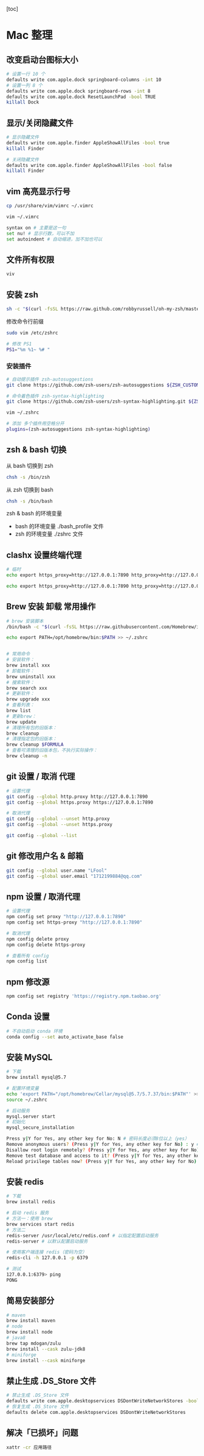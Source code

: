 [toc]

# Mac 整理

## 改变启动台图标大小

```bash
# 设置一行 10 个
defaults write com.apple.dock springboard-columns -int 10
# 设置一列 8 个
defaults write com.apple.dock springboard-rows -int 8
defaults write com.apple.dock ResetLaunchPad -bool TRUE
killall Dock
```

## 显示/关闭隐藏文件

```bash
# 显示隐藏文件
defaults write com.apple.finder AppleShowAllFiles -bool true
killall Finder

# 关闭隐藏文件
defaults write com.apple.finder AppleShowAllFiles -bool false
killall Finder
```

## vim 高亮显示行号

```bash
cp /usr/share/vim/vimrc ~/.vimrc

vim ~/.vimrc

syntax on # 主要是这一句
set nu! # 显示行数，可以不加
set autoindent # 自动缩进，加不加也可以
```

## 文件所有权限

```bash
viv
```

## 安装 zsh

```bash
sh -c "$(curl -fsSL https://raw.github.com/robbyrussell/oh-my-zsh/master/tools/install.sh)"
```

修改命令行前缀

```bash
sudo vim /etc/zshrc

# 修改 PS1
PS1="%m %1~ %# "
```

### 安装插件

```bash
# 自动提示插件 zsh-autosuggestions
git clone https://github.com/zsh-users/zsh-autosuggestions ${ZSH_CUSTOM:-~/.oh-my-zsh/custom}/plugins/zsh-autosuggestions

# 命令着色插件 zsh-syntax-highlighting
git clone https://github.com/zsh-users/zsh-syntax-highlighting.git ${ZSH_CUSTOM:-~/.oh-my-zsh/custom}/plugins/zsh-syntax-highlighting

vim ~/.zshrc

# 添加 多个插件用空格分开
plugins=(zsh-autosuggestions zsh-syntax-highlighting)
```

## zsh & bash 切换

从 bash 切换到 zsh

```bash
chsh -s /bin/zsh
```

从 zsh 切换到 bash

```bash
chsh -s /bin/bash
```

zsh & bash 的环境变量

- bash 的环境变量 ./bash_profile 文件
- zsh 的环境变量 ./zshrc 文件

## clashx 设置终端代理

```bash
# 临时
echo export https_proxy=http://127.0.0.1:7890 http_proxy=http://127.0.0.1:7890 all_proxy=socks5://127.0.0.1:7890

echo export https_proxy=http://127.0.0.1:7890 http_proxy=http://127.0.0.1:7890 all_proxy=socks5://127.0.0.1:7890 >> ~/.zshrc
```

## Brew 安装 卸载 常用操作

```bash
# brew 安装脚本
/bin/bash -c "$(curl -fsSL https://raw.githubusercontent.com/Homebrew/install/HEAD/install.sh)"

echo export PATH=/opt/homebrew/bin:$PATH >> ~/.zshrc


# 常用命令
# 安装软件：
brew install xxx
# 卸载软件：
brew uninstall xxx
# 搜索软件：
brew search xxx
# 更新软件：
brew upgrade xxx
# 查看列表：
brew list
# 更新brew：
brew update
# 清理所有包的旧版本：
brew cleanup
# 清理指定包的旧版本：
brew cleanup $FORMULA
# 查看可清理的旧版本包，不执行实际操作：
brew cleanup -n
```

## git 设置 / 取消 代理

```bash
# 设置代理
git config --global http.proxy http://127.0.0.1:7890
git config --global https.proxy https://127.0.0.1:7890

# 取消代理
git config --global --unset http.proxy
git config --global --unset https.proxy

git config --global --list
```

## git 修改用户名 & 邮箱

```bash
git config --global user.name "LFool"
git config --global user.email "1712199884@qq.com"
```

## npm 设置 / 取消代理

```bash
# 设置代理
npm config set proxy "http://127.0.0.1:7890"
npm config set https-proxy "http://127.0.0.1:7890"

# 取消代理
npm config delete proxy
npm config delete https-proxy

# 查看所有 config
npm config list
```

## npm 修改源

```bash
npm config set registry 'https://registry.npm.taobao.org'
```

## Conda 设置

```bash
# 不自动启动 conda 环境
conda config --set auto_activate_base false
```

## 安装 MySQL

```bash
# 下载
brew install mysql@5.7

# 配置环境变量
echo 'export PATH="/opt/homebrew/Cellar/mysql@5.7/5.7.37/bin:$PATH"' >> ~/.zshrc
source ~/.zshrc

# 启动服务
mysql.server start
# 初始化
mysql_secure_installation

Press y|Y for Yes, any other key for No: N # 密码长度必须8位以上（yes）
Remove anonymous users? (Press y|Y for Yes, any other key for No) : y # 移除不用密码的那个账户
Disallow root login remotely? (Press y|Y for Yes, any other key for No) : n # 不接受root远程登录账号
Remove test database and access to it? (Press y|Y for Yes, any other key for No) : y # 删除text数据库
Reload privilege tables now? (Press y|Y for Yes, any other key for No) : y
```

## 安装 redis

```bash
# 下载
brew install redis

# 启动 redis 服务
# 方法一：使用 brew
brew services start redis
# 方法二
redis-server /usr/local/etc/redis.conf # 以指定配置启动服务
redis-server # 以默认配置启动服务

# 使用客户端连接 redis（密码为空）
redis-cli -h 127.0.0.1 -p 6379

# 测试
127.0.0.1:6379> ping
PONG
```

## 简易安装部分

```bash
# maven
brew install maven
# node
brew install node
# java8
brew tap mdogan/zulu
brew install --cask zulu-jdk8
# miniforge
brew install --cask miniforge
```

## 禁止生成 .DS_Store 文件

```bash
# 禁止生成 .DS_Store 文件
defaults write com.apple.desktopservices DSDontWriteNetworkStores -bool TRUE
# 恢复生成 .DS_Store 文件
defaults delete com.apple.desktopservices DSDontWriteNetworkStores
```

## 解决「已损坏」问题

```bash
xattr -cr 应用路径
```

